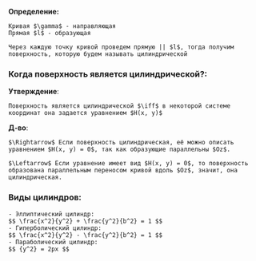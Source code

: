 **Определение:**
```spoiler-markdown
Кривая $\gamma$ - направляющая
Прямая $l$ - образующая

Через каждую точку кривой проведем прямую || $l$, тогда получим поверхность, которую будем называть цилиндрической
```

### Когда поверхность является цилиндрической?:
**Утверждение**:
```spoiler-markdown
Поверхность является цилиндрической $\iff$ в некоторой системе координат она задается уравнением $H(x, y)$
```

**Д-во**:
```spoiler-markdown
$\Rightarrow$ Если поверхность цилиндрическая, её можно описать уравнением $H(x, y) = 0$, так как образующие параллельны $Oz$.  

$\Leftarrow$ Если уравнение имеет вид $H(x, y) = 0$, то поверхность образована параллельным переносом кривой вдоль $Oz$, значит, она цилиндрическая.
```
### Виды цилиндров:
```spoiler-markdown
- Эллиптический цилиндр:
$$ \frac{x^2}{y^2} + \frac{y^2}{b^2} = 1 $$
- Гиперболический цилиндр:
$$ \frac{x^2}{y^2} - \frac{y^2}{b^2} = 1 $$
- Параболический цилиндр:
$$ {y^2} = 2px $$
```
